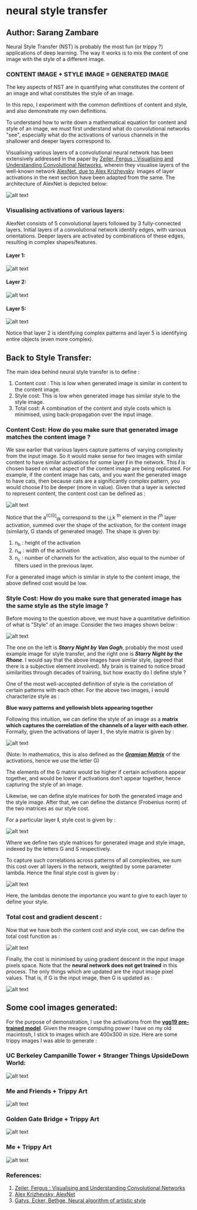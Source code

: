# neural style transfer

## Author: Sarang Zambare


Neural Style Transfer (NST) is probably the most fun (or trippy ?) applications of deep learning. The way it works is to mix the content of one image with the style of a different image.

### CONTENT IMAGE + STYLE IMAGE = GENERATED IMAGE

The key aspects of NST are in quantifying what constitutes the content of an image and what constitutes the style of an image.

In this repo, I experiment with the common definitions of content and style, and also demonstrate my own definitions.




To understand how to write down a mathematical equation for content and style of an image, we must first understand what do convolutional networks "see", especially what do the activations of various channels in the shallower and deeper layers correspond to.

Visualising various layers of a convolutional neural network has been extensively addressed in the paper by [Zeiler, Fergus : Visualising and Understanding Convolutional Networks](https://arxiv.org/abs/1311.2901), wherein they visualise layers of the well-known network [AlexNet, due to Alex Krizhevsky](http://www.image-net.org/challenges/LSVRC/2012/supervision.pdf). Images of layer activations in the next section have been adapted from the same. The architecture of AlexNet is depicted below:

![alt text](https://raw.githubusercontent.com/sarangzambare/neural_style_transfer/master/png/alexnet.png)

### Visualising activations of various layers:

AlexNet consists of 5 convolutional layers followed by 3 fully-connected layers. Initial layers of a convolutional network identify edges, with various orientations. Deeper layers are activated by combinations of these edges, resulting in complex shapes/features.

#### Layer 1:
![alt text](https://raw.githubusercontent.com/sarangzambare/neural_style_transfer/master/png/layer1.png)

#### Layer 2:
![alt text](https://raw.githubusercontent.com/sarangzambare/neural_style_transfer/master/png/layer2.png)

#### Layer 5:

![alt text](https://raw.githubusercontent.com/sarangzambare/neural_style_transfer/master/png/layer5.png)

Notice that layer 2 is identifying complex patterns and layer 5 is identifying entire objects (even more complex).


## Back to Style Transfer:

The main idea behind neural style transfer is to define :
1. Content cost : This is low when generated image is similar in content to the content image.
2. Style cost: This is low when generated image has similar style to the style image.
3. Total cost: A combination of the content and style costs which is minimised, using back-propagation over the input image.

### Content Cost: How do you make sure that generated image matches the content image ?

We saw earlier that various layers capture patterns of varying complexity from the input image. So it would make sense for two images with similar content to have similar activations for some layer ***l*** in the network. This ***l*** is chosen based on what aspect of the content image are being replicated. For example, if the content image has cats, and you want the generated image to have cats, then because cats are a significantly complex pattern, you would choose ***l*** to be deeper (more in value). Given that a layer is selected to represent content, the content cost can be defined as :

![alt text](https://raw.githubusercontent.com/sarangzambare/neural_style_transfer/master/png/jcontent.png)


Notice that the a<sup>(C)[l]</sup><sub>ijk</sub> correspond to the i,j,k <sup>th</sup> element in the l<sup>th</sup> layer activation, summed over the shape of the activation, for the content image (similarly, G stands of generated image). The shape is given by:

1. n<sub>h</sub> : height of the activation
2. n<sub>w</sub> : width of the activation
3. n<sub>c</sub> : number of channels for the activation, also equal to the number of filters used in the previous layer.  

For a generated image which is similar in style to the content image, the above defined cost would be low.

### Style Cost: How do you make sure that generated image has the same style as the style image ?

Before moving to the question above, we must have a quantitative definition of what is "Style" of an image. Consider the two images shown below :

![alt text](https://raw.githubusercontent.com/sarangzambare/neural_style_transfer/master/png/styles.JPG)


The one on the left is ***Starry Night by Van Gogh***, probably the most used example image for style transfer, and the right one is ***Starry Night by the Rhone***. I would say that the above images have similar style, (agreed that there is a subjective element involved). My brain is trained to notice broad similarities through decades of training, but how exactly do I define style ?

One of the most well-accepted definition of style is the correlation of certain patterns with each other. For the above two images, I would characterize style as :

**Blue wavy patterns and yellowish blots appearing together**

Following this intuition, we can define the style of an image as a **matrix which captures the correlation of the channels of a layer with each other**. Formally, given the activations of layer **l** , the style matrix is given by :

![alt text](https://raw.githubusercontent.com/sarangzambare/neural_style_transfer/master/png/style_matrix.png)

(Note: In mathematics, this is also defined as the [***Gramian Matrix***](https://en.wikipedia.org/wiki/Gramian_matrix) of the activations, hence we use the letter G)

The elements of the G matrix would be higher if certain activations appear together, and would be lower if activations don't appear together, hence capturing the style of an image.

Likewise, we can define style matrices for both the generated image and the style image. After that, we can define the distance (Frobenius norm) of the two matrices as our style cost.

For a particular layer **l**, style cost is given by :


![alt text](https://raw.githubusercontent.com/sarangzambare/neural_style_transfer/master/png/style_cost1.png)


Where we define two style matrices for generated image and style image, indexed by the letters G and S respectively.

To capture such correlations across patterns of all complexities, we sum this cost over all layers in the network, weighted by some parameter lambda. Hence the final style cost is given by :


![alt text](https://raw.githubusercontent.com/sarangzambare/neural_style_transfer/master/png/style_cost2.png)

Here, the lambdas denote the importance you want to give to each layer to define your style.

### Total cost and gradient descent :

Now that we have both the content cost and style cost, we can define the total cost function as :


![alt text](https://raw.githubusercontent.com/sarangzambare/neural_style_transfer/master/png/total_cost.png)


Finally, the cost is minimised by using gradient descent in the input image pixels space. Note that the **neural network does not get trained** in this process. The only things which are updated are the input image pixel values. That is, if G is the input image, then G is updated as :

![alt text](https://raw.githubusercontent.com/sarangzambare/neural_style_transfer/master/png/update.png)


## Some cool images generated:

For the purpose of demonstration, I use the activations from the [**vgg19 pre-trained model**](http://www.vlfeat.org/matconvnet/pretrained/#downloading-the-pre-trained-models). Given the meagre computing power I have on my old macintosh, I stick to images which are 400x300 in size. Here are some trippy images I was able to generate :


### UC Berkeley Campanille Tower + Stranger Things UpsideDown World:

![alt text](https://raw.githubusercontent.com/sarangzambare/neural_style_transfer/master/png/collage_camp.png)


### Me and Friends + Trippy Art

![alt text](https://raw.githubusercontent.com/sarangzambare/neural_style_transfer/master/png/collage_people.png)

### Golden Gate Bridge + Trippy Art

![alt text](https://raw.githubusercontent.com/sarangzambare/neural_style_transfer/master/png/collage_bridge.png)

### Me + Trippy Art

![alt text](https://raw.githubusercontent.com/sarangzambare/neural_style_transfer/master/png/collage_me.png)


### References:

1. [Zeiler, Fergus : Visualising and Understanding Convolutional Networks](https://arxiv.org/abs/1311.2901)
2. [Alex Krizhevsky, AlexNet](http://www.image-net.org/challenges/LSVRC/2012/supervision.pdf)
3. [Gatys, Ecker, Bethge, Neural algorithm of artistic style](https://arxiv.org/abs/1508.06576)
